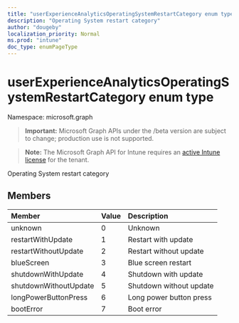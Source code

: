 ```yaml
---
title: "userExperienceAnalyticsOperatingSystemRestartCategory enum type"
description: "Operating System restart category"
author: "dougeby"
localization_priority: Normal
ms.prod: "intune"
doc_type: enumPageType
---
```


# userExperienceAnalyticsOperatingSystemRestartCategory enum type

Namespace: microsoft.graph

> **Important:** Microsoft Graph APIs under the /beta version are subject to change; production use is not supported.

> **Note:** The Microsoft Graph API for Intune requires an [active Intune license](https://go.microsoft.com/fwlink/?linkid=839381) for the tenant.

Operating System restart category

## Members
|Member|Value|Description|
|:---|:---|:---|
|unknown|0|Unknown|
|restartWithUpdate|1|Restart with update|
|restartWithoutUpdate|2|Restart without update|
|blueScreen|3|Blue screen restart|
|shutdownWithUpdate|4|Shutdown with update|
|shutdownWithoutUpdate|5|Shutdown without update|
|longPowerButtonPress|6|Long power button press|
|bootError|7|Boot error|






